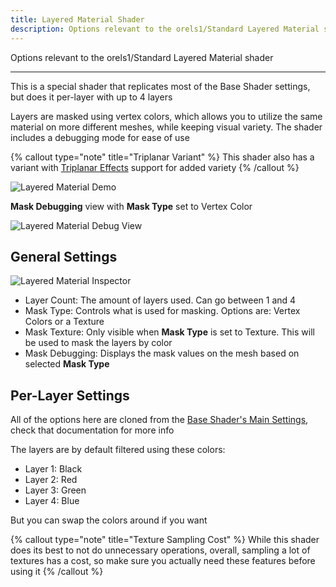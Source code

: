 ```yaml
---
title: Layered Material Shader
description: Options relevant to the orels1/Standard Layered Material shader
---
```


Options relevant to the orels1/Standard Layered Material shader

---

This is a special shader that replicates most of the Base Shader settings, but does it per-layer with up to 4 layers

Layers are masked using vertex colors, which allows you to utilize the same material on more different meshes, while keeping visual variety. The shader includes a debugging mode for ease of use

{% callout type="note" title="Triplanar Variant" %}
This shader also has a variant with [Triplanar Effects](/docs/orl-standard/triplanar-effects) support for added variety
{% /callout %}

![Layered Material Demo](/img/docs/orl-standard/layered-material/layered-material-demo.png "An example mesh using different material layers for the body and the handles")

**Mask Debugging** view with **Mask Type** set to Vertex Color

![Layered Material Debug View](/img/docs/orl-standard/layered-material/layered-material-debug.png "Vertex Color debug view")

## General Settings

![Layered Material Inspector](/img/docs/orl-standard/layered-material/layered-material-inspector.png "Layered Material Inspector")

- Layer Count: The amount of layers used. Can go between 1 and 4
- Mask Type: Controls what is used for masking. Options are: Vertex Colors or a Texture
- Mask Texture: Only visible when **Mask Type** is set to Texture. This will be used to mask the layers by color
- Mask Debugging: Displays the mask values on the mesh based on selected **Mask Type**

## Per-Layer Settings

All of the options here are cloned from the [Base Shader's Main Settings](/docs/orl-standard/base-shader#main-settings), check that documentation for more info

The layers are by default filtered using these colors:

- Layer 1: Black
- Layer 2: Red
- Layer 3: Green
- Layer 4: Blue

But you can swap the colors around if you want

{% callout type="note" title="Texture Sampling Cost" %}
While this shader does its best to not do unnecessary operations, overall, sampling a lot of textures has a cost, so make sure you actually need these features before using it
{% /callout %}